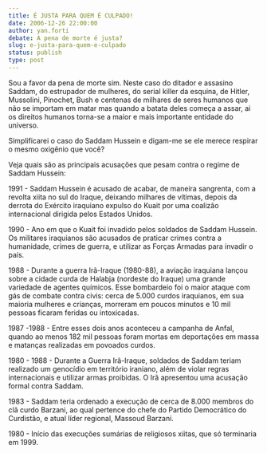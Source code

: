 ```yaml
---
title: É JUSTA PARA QUEM É CULPADO!
date: 2006-12-26 22:00:00
author: yan.forti
debate: A pena de morte é justa?
slug: e-justa-para-quem-e-culpado
status: publish 
type: post
---
```


Sou a favor da pena de morte sim. Neste caso do ditador e assasino Saddam, do estrupador de mulheres, do serial killer da esquina, de Hitler, Mussolini, Pinochet, Bush e centenas de milhares de seres humanos que não se importam em matar mas quando a batata deles começa a assar, ai os direitos humanos torna-se a maior e mais importante entidade do universo.  

Simplificarei o caso do Saddam Hussein e digam-me se ele merece respirar o mesmo oxigênio que você?  

Veja quais são as principais acusações que pesam contra o regime de Saddam Hussein:  

  

1991 - Saddam Hussein é acusado de acabar, de maneira sangrenta, com a revolta xiita no sul do Iraque, deixando milhares de vítimas, depois da derrota do Exército iraquiano expulso do Kuait por uma coalizão internacional dirigida pelos Estados Unidos.  

  

1990 - Ano em que o Kuait foi invadido pelos soldados de Saddam Hussein. Os militares iraquianos são acusados de praticar crimes contra a humanidade, crimes de guerra, e utilizar as Forças Armadas para invadir o país.  

  

1988 - Durante a guerra Irã-Iraque (1980-88), a aviação iraquiana lançou sobre a cidade curda de Halabja (nordeste do Iraque) uma grande variedade de agentes químicos. Esse bombardeio foi o maior ataque com gás de combate contra civis: cerca de 5.000 curdos iraquianos, em sua maioria mulheres e crianças, morreram em poucos minutos e 10 mil pessoas ficaram feridas ou intoxicadas.  

  

1987 -1988 - Entre esses dois anos aconteceu a campanha de Anfal, quando ao menos 182 mil pessoas foram mortas em deportações em massa e matanças realizadas em povoados curdos.  

  

1980 - 1988 - Durante a Guerra Irã-Iraque, soldados de Saddam teriam realizado um genocídio em território iraniano, além de violar regras internacionais e utilizar armas proibidas. O Irã apresentou uma acusação formal contra Saddam.  

  

1983 - Saddam teria ordenado a execução de cerca de 8.000 membros do clã curdo Barzani, ao qual pertence do chefe do Partido Democrático do Curdistão, e atual líder regional, Massoud Barzani.  

  

1980 - Início das execuções sumárias de religiosos xiitas, que só terminaria em 1999.
